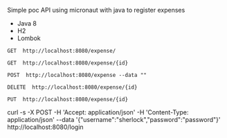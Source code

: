 Simple poc API using micronaut with java to register expenses

* Java 8
* H2
* Lombok

```GET  http://localhost:8080/expense/```

```GET  http://localhost:8080/expense/{id}```

```POST  http://localhost:8080/expense --data ""```

```DELETE  http://localhost:8080/expense/{id}```

```PUT  http://localhost:8080/expense/{id}```


curl -s -X POST -H 'Accept: application/json' -H 'Content-Type: application/json' --data '{"username":"sherlock","password":"password"}' http://localhost:8080/login
